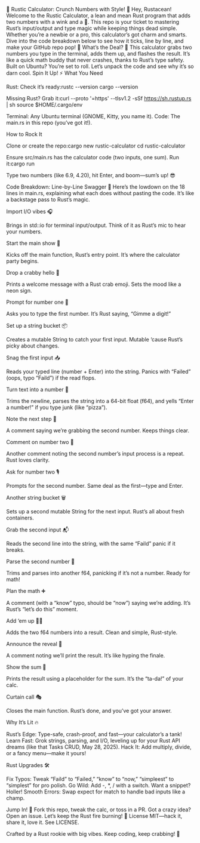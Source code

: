 
🦀 Rustic Calculator: Crunch Numbers with Style! 🚀
Hey, Rustacean! Welcome to the Rustic Calculator, a lean and mean Rust program that adds two numbers with a wink and a 🦀. This repo is your ticket to mastering Rust’s input/output and type magic while keeping things dead simple. Whether you’re a newbie or a pro, this calculator’s got charm and smarts. Dive into the code breakdown below to see how it ticks, line by line, and make your GitHub repo pop! 🌟
What’s the Deal? 🤙
This calculator grabs two numbers you type in the terminal, adds them up, and flashes the result. It’s like a quick math buddy that never crashes, thanks to Rust’s type safety. Built on Ubuntu? You’re set to roll. Let’s unpack the code and see why it’s so darn cool.
Spin It Up! ⚡
What You Need

Rust: Check it’s ready:rustc --version
cargo --version

Missing Rust? Grab it:curl --proto '=https' --tlsv1.2 -sSf https://sh.rustup.rs | sh
source $HOME/.cargo/env


Terminal: Any Ubuntu terminal (GNOME, Kitty, you name it).
Code: The main.rs in this repo (you’ve got it!).

How to Rock It

Clone or create the repo:cargo new rustic-calculator
cd rustic-calculator


Ensure src/main.rs has the calculator code (two inputs, one sum).
Run it:cargo run


Type two numbers (like 6.9, 4.20), hit Enter, and boom—sum’s up! 😎

Code Breakdown: Line-by-Line Swagger 🎸
Here’s the lowdown on the 18 lines in main.rs, explaining what each does without pasting the code. It’s like a backstage pass to Rust’s magic.

Import I/O vibes 🎧

Brings in std::io for terminal input/output. Think of it as Rust’s mic to hear your numbers.


Start the main show 🎤

Kicks off the main function, Rust’s entry point. It’s where the calculator party begins.


Drop a crabby hello 🦀

Prints a welcome message with a Rust crab emoji. Sets the mood like a neon sign.


Prompt for number one 🥇

Asks you to type the first number. It’s Rust saying, “Gimme a digit!”


Set up a string bucket 📦

Creates a mutable String to catch your first input. Mutable ‘cause Rust’s picky about changes.


Snag the first input 📥

Reads your typed line (number + Enter) into the string. Panics with “Failed” (oops, typo “Faild”) if the read flops.


Turn text into a number 🔢

Trims the newline, parses the string into a 64-bit float (f64), and yells “Enter a number!” if you type junk (like “pizza”).


Note the next step 📝

A comment saying we’re grabbing the second number. Keeps things clear.


Comment on number two 🥈

Another comment noting the second number’s input process is a repeat. Rust loves clarity.


Ask for number two 🎙️

Prompts for the second number. Same deal as the first—type and Enter.


Another string bucket 🗑️

Sets up a second mutable String for the next input. Rust’s all about fresh containers.


Grab the second input 📬

Reads the second line into the string, with the same “Faild” panic if it breaks.


Parse the second number 🧮

Trims and parses into another f64, panicking if it’s not a number. Ready for math!


Plan the math ➕

A comment (with a “know” typo, should be “now”) saying we’re adding. It’s Rust’s “let’s do this” moment.


Add ‘em up 🧑‍🔬

Adds the two f64 numbers into a result. Clean and simple, Rust-style.


Announce the reveal 📢

A comment noting we’ll print the result. It’s like hyping the finale.


Show the sum 🎉

Prints the result using a placeholder for the sum. It’s the “ta-da!” of your calc.


Curtain call 🎭

Closes the main function. Rust’s done, and you’ve got your answer.



Why It’s Lit 🔥

Rust’s Edge: Type-safe, crash-proof, and fast—your calculator’s a tank!
Learn Fast: Grok strings, parsing, and I/O, leveling up for your Rust API dreams (like that Tasks CRUD, May 28, 2025).
Hack It: Add multiply, divide, or a fancy menu—make it yours!

Rust Upgrades 🛠️

Fix Typos: Tweak “Faild” to “Failed,” “know” to “now,” “simpleest” to “simplest” for pro polish.
Go Wild: Add -, *, / with a switch. Want a snippet? Holler!
Smooth Errors: Swap expect for match to handle bad inputs like a champ.

Jump In! 🤝
Fork this repo, tweak the calc, or toss in a PR. Got a crazy idea? Open an issue. Let’s keep the Rust fire burning! 🦀
License
MIT—hack it, share it, love it. See LICENSE.

Crafted by a Rust rookie with big vibes. Keep coding, keep crabbing! 🦀
